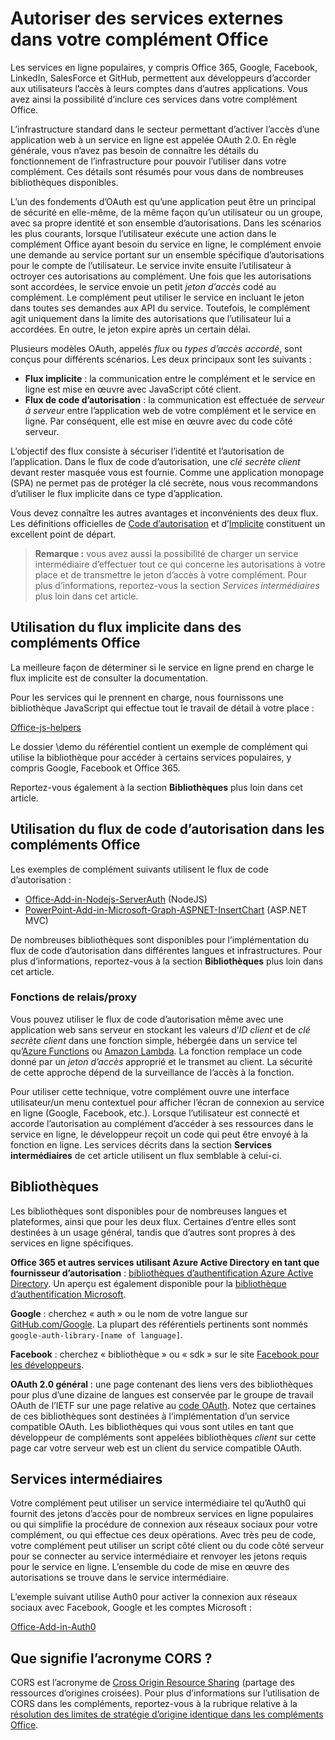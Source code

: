 # Autoriser des services externes dans votre complément Office

Les services en ligne populaires, y compris Office 365, Google, Facebook, LinkedIn, SalesForce et GitHub, permettent aux développeurs d’accorder aux utilisateurs l’accès à leurs comptes dans d’autres applications. Vous avez ainsi la possibilité d’inclure ces services dans votre complément Office. 

L’infrastructure standard dans le secteur permettant d’activer l’accès d’une application web à un service en ligne est appelée OAuth 2.0. En règle générale, vous n’avez pas besoin de connaître les détails du fonctionnement de l’infrastructure pour pouvoir l’utiliser dans votre complément. Ces détails sont résumés pour vous dans de nombreuses bibliothèques disponibles.

L’un des fondements d’OAuth est qu’une application peut être un principal de sécurité en elle-même, de la même façon qu’un utilisateur ou un groupe, avec sa propre identité et son ensemble d’autorisations. Dans les scénarios les plus courants, lorsque l’utilisateur exécute une action dans le complément Office ayant besoin du service en ligne, le complément envoie une demande au service portant sur un ensemble spécifique d’autorisations pour le compte de l’utilisateur. Le service invite ensuite l’utilisateur à octroyer ces autorisations au complément. Une fois que les autorisations sont accordées, le service envoie un petit *jeton d’accès* codé au complément. Le complément peut utiliser le service en incluant le jeton dans toutes ses demandes aux API du service. Toutefois, le complément agit uniquement dans la limite des autorisations que l’utilisateur lui a accordées. En outre, le jeton expire après un certain délai.

Plusieurs modèles OAuth, appelés *flux* ou *types d’accès accordé*, sont conçus pour différents scénarios. Les deux principaux sont les suivants :

- **Flux implicite** : la communication entre le complément et le service en ligne est mise en œuvre avec JavaScript côté client.
- **Flux de code d’autorisation** : la communication est effectuée de *serveur à serveur* entre l’application web de votre complément et le service en ligne. Par conséquent, elle est mise en œuvre avec du code côté serveur.

L’objectif des flux consiste à sécuriser l’identité et l’autorisation de l’application. Dans le flux de code d’autorisation, une *clé secrète client* devant rester masquée vous est fournie. Comme une application monopage (SPA) ne permet pas de protéger la clé secrète, nous vous recommandons d’utiliser le flux implicite dans ce type d’application. 

Vous devez connaître les autres avantages et inconvénients des deux flux. Les définitions officielles de [Code d’autorisation](https://tools.ietf.org/html/rfc6749#section-1.3.1) et d’[Implicite](https://tools.ietf.org/html/rfc6749#section-1.3.2) constituent un excellent point de départ. 

>**Remarque :** vous avez aussi la possibilité de charger un service intermédiaire d’effectuer tout ce qui concerne les autorisations à votre place et de transmettre le jeton d’accès à votre complément. Pour plus d’informations, reportez-vous la section *Services intermédiaires* plus loin dans cet article.

## Utilisation du flux implicite dans des compléments Office
La meilleure façon de déterminer si le service en ligne prend en charge le flux implicite est de consulter la documentation.

Pour les services qui le prennent en charge, nous fournissons une bibliothèque JavaScript qui effectue tout le travail de détail à votre place :

[Office-js-helpers](https://github.com/OfficeDev/office-js-helpers)

Le dossier \demo du référentiel contient un exemple de complément qui utilise la bibliothèque pour accéder à certains services populaires, y compris Google, Facebook et Office 365.

Reportez-vous également à la section **Bibliothèques** plus loin dans cet article.

## Utilisation du flux de code d’autorisation dans les compléments Office

Les exemples de complément suivants utilisent le flux de code d’autorisation :

- [Office-Add-in-Nodejs-ServerAuth](https://github.com/OfficeDev/Office-Add-in-Nodejs-ServerAuth) (NodeJS)
- [PowerPoint-Add-in-Microsoft-Graph-ASPNET-InsertChart](https://github.com/OfficeDev/PowerPoint-Add-in-Microsoft-Graph-ASPNET-InsertChart) (ASP.NET MVC)

De nombreuses bibliothèques sont disponibles pour l’implémentation du flux de code d’autorisation dans différentes langues et infrastructures. Pour plus d’informations, reportez-vous à la section **Bibliothèques** plus loin dans cet article.

### Fonctions de relais/proxy

Vous pouvez utiliser le flux de code d’autorisation même avec une application web sans serveur en stockant les valeurs d’*ID client* et de *clé secrète client* dans une fonction simple, hébergée dans un service tel qu’[Azure Functions](https://azure.microsoft.com/en-us/services/functions) ou [Amazon Lambda](https://aws.amazon.com/lambda).
La fonction remplace un code donné par un *jeton d’accès* approprié et le transmet au client. La sécurité de cette approche dépend de la surveillance de l’accès à la fonction.

Pour utiliser cette technique, votre complément ouvre une interface utilisateur/un menu contextuel pour afficher l’écran de connexion au service en ligne (Google, Facebook, etc.). Lorsque l’utilisateur est connecté et accorde l’autorisation au complément d’accéder à ses ressources dans le service en ligne, le développeur reçoit un code qui peut être envoyé à la fonction en ligne. Les services décrits dans la section **Services intermédiaires** de cet article utilisent un flux semblable à celui-ci. 

## Bibliothèques

Les bibliothèques sont disponibles pour de nombreuses langues et plateformes, ainsi que pour les deux flux. Certaines d’entre elles sont destinées à un usage général, tandis que d’autres sont propres à des services en ligne spécifiques. 

**Office 365 et autres services utilisant Azure Active Directory en tant que fournisseur d’autorisation** : [bibliothèques d’authentification Azure Active Directory](https://azure.microsoft.com/en-us/documentation/articles/active-directory-authentication-libraries/). Un aperçu est également disponible pour la [bibliothèque d’authentification Microsoft](https://www.nuget.org/packages/Microsoft.Identity.Client).

**Google** : cherchez « auth » ou le nom de votre langue sur [GitHub.com/Google](https://github.com/google). La plupart des référentiels pertinents sont nommés `google-auth-library-[name of language]`.

**Facebook** : cherchez « bibliothèque » ou « sdk » sur le site [Facebook pour les développeurs](https://developers.facebook.com). 

**OAuth 2.0 général** : une page contenant des liens vers des bibliothèques pour plus d’une dizaine de langues est conservée par le groupe de travail OAuth de l’IETF sur une page relative au [code OAuth](http://oauth.net/code/). Notez que certaines de ces bibliothèques sont destinées à l’implémentation d’un service compatible OAuth. Les bibliothèques qui vous sont utiles en tant que développeur de compléments sont appelées bibliothèques *client* sur cette page car votre serveur web est un client du service compatible OAuth.

## Services intermédiaires

Votre complément peut utiliser un service intermédiaire tel qu’Auth0 qui fournit des jetons d’accès pour de nombreux services en ligne populaires ou qui simplifie la procédure de connexion aux réseaux sociaux pour votre complément, ou qui effectue ces deux opérations. Avec très peu de code, votre complément peut utiliser un script côté client ou du code côté serveur pour se connecter au service intermédiaire et renvoyer les jetons requis pour le service en ligne. L’ensemble du code de mise en œuvre des autorisations se trouve dans le service intermédiaire. 

L’exemple suivant utilise Auth0 pour activer la connexion aux réseaux sociaux avec Facebook, Google et les comptes Microsoft :

[Office-Add-in-Auth0](https://github.com/OfficeDev/Office-Add-in-Auth0)

## Que signifie l’acronyme CORS ?

CORS est l’acronyme de [Cross Origin Resource Sharing](https://developer.mozilla.org/en-US/docs/Web/HTTP/Access_control_CORS) (partage des ressources d’origines croisées). Pour plus d’informations sur l’utilisation de CORS dans les compléments, reportez-vous à la rubrique relative à la [résolution des limites de stratégie d’origine identique dans les compléments Office](http://dev.office.com/docs/add-ins/develop/addressing-same-origin-policy-limitations).
